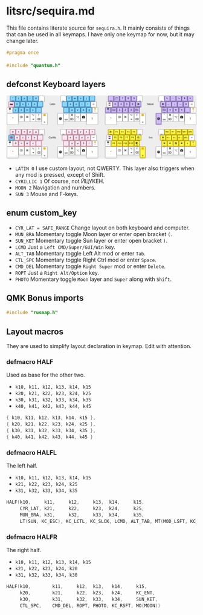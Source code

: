 # litsrc/sequira.md

This file contains literate source for `sequira.h`. It mainly consists of
things that can be used in all keymaps. I have only one keymap for now, but
it may change later.

```c
#pragma once

#include "quantum.h"
```

## defconst Keyboard layers

![Layout of all the layers](../pic/layout.png)

- `LATIN 0`
  I use custom layout, not QWERTY. This layer also triggers when any mod is
  pressed, except of Shift.
- `CYRILLIC 1`
  Of course, not ЙЦУКЕН.
- `MOON 2`
  Navigation and numbers.
- `SUN 3`
  Mouse and F-keys.

## enum custom_key

- `CYR_LAT = SAFE_RANGE`
  Change layout on both keyboard and computer.
- `MUN_BRA`
  Momentary toggle Moon layer or enter open bracket `(`.
- `SUN_KET`
  Momentary toggle Sun layer or enter open bracket `)`.
- `LCMD`
  Just a `Left CMD/Super/GUI/Win` key.
- `ALT_TAB`
  Momentary toggle Left Alt mod or enter `Tab`.
- `CTL_SPC`
  Momentary toggle Right Ctrl mod or enter `Space`.
- `CMD_DEL`
  Momentary toggle `Right Super` mod or enter `Delete`.
- `ROPT`
  Just a `Right Alt/Option` key.
- `PHOTO`
  Momentary toggle `Moon` layer and `Super` along with `Shift`.

## QMK Bonus imports

```c
#include "rusmap.h"
```

## Layout macros

They are used to simplify layout declaration in keymap. Edit with attention.

### defmacro HALF

Used as base for the other two.

- `k10, k11, k12, k13, k14, k15`
- `k20, k21, k22, k23, k24, k25`
- `k30, k31, k32, k33, k34, k35`
- `k40, k41, k42, k43, k44, k45`

```c
{ k10, k11, k12, k13, k14, k15 },
{ k20, k21, k22, k23, k24, k25 },
{ k30, k31, k32, k33, k34, k35 },
{ k40, k41, k42, k43, k44, k45 }
```

### defmacro HALFL

The left half.

- `k10, k11, k12, k13, k14, k15`
- `k21, k22, k23, k24, k25`
- `k31, k32, k33, k34, k35`

```c
HALF(k10,     k11,     k12,     k13,  k14,     k15,
     CYR_LAT, k21,     k22,     k23,  k24,     k25,
     MUN_BRA, k31,     k32,     k33,  k34,     k35,
     LT(SUN, KC_ESC), KC_LCTL, KC_SLCK, LCMD, ALT_TAB, MT(MOD_LSFT, KC_BSPC))
```

### defmacro HALFR

The right half.

- `k10, k11, k12, k13, k14, k15`
- `k21, k22, k23, k24, k20`
- `k31, k32, k33, k34, k30`

```c
HALF(k10,        k11,     k12,  k13,   k14,     k15,
     k20,        k21,     k22,  k23,   k24,     KC_ENT,
     k30,        k31,     k32,  k33,   k34,     SUN_KET,
     CTL_SPC,    CMD_DEL, ROPT, PHOTO, KC_RSFT, MO(MOON))
```


